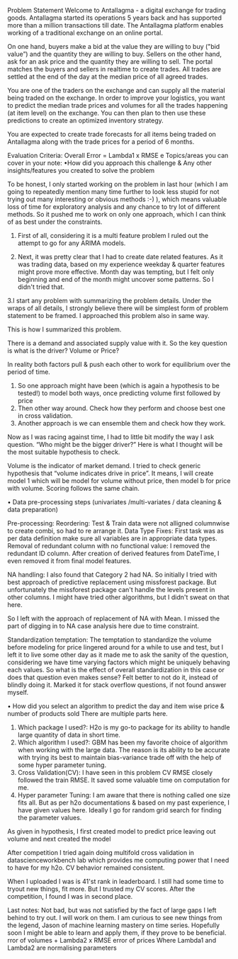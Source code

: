 Problem Statement
Welcome to Antallagma - a digital exchange for trading goods. Antallagma started its operations 5 years back and has supported more than a million transactions till date. The Antallagma platform enables working of a traditional exchange on an online portal. 

On one hand, buyers make a bid at the value they are willing to buy ("bid value”) and the quantity they are willing to buy. Sellers on the other hand, ask for an ask price and the quantity they are willing to sell. The portal matches the buyers and sellers in realtime to create trades. All trades are settled at the end of the day at the median price of all agreed trades. 

You are one of the traders on the exchange and can supply all the material being traded on the exchange. In order to improve your logistics, you want to predict the median trade prices and volumes for all the trades happening (at item level) on the exchange. You can then plan to then use these predictions to create an optimized inventory strategy. 

You are expected to create trade forecasts for all items being traded on Antallagma along with the trade prices for a period of 6 months. 

Evaluation Criteria: 
Overall Error = Lambda1 x RMSE e
Topics/areas you can cover in your note:
•How did you approach this challenge & Any other insights/features you created to solve the problem

To be honest, I only started working on the problem in last hour (which I am going to repeatedly mention many time further to look less stupid for not trying out many interesting or obvious methods :-) ), which means valuable loss of time for exploratory analysis and any chance to try lot of different methods. So it pushed me to work on only one approach, which I can think of as best under the constraints.

1. First of all, considering it is a multi feature problem I ruled out the attempt to go for any ARIMA models.

2. Next, it was pretty clear that I had to create date related features. As it was trading data, based on my experience weekday & quarter features might prove more effective. Month day was tempting, but I felt only beginning and end of the month might uncover some patterns. So I didn't tried that.

3.I start any problem with summarizing the problem details. Under the wraps of all details, I strongly believe there will be simplest form of problem statement to be framed. I approached this problem also in same way.

This is how I summarized this problem.

There is a demand and associated supply value with it. So the key question is what is the driver? Volume or Price?

In reality both factors pull & push each other to work for equilibrium over the period of time.
1. So one approach might have been (which is again a hypothesis to be tested!) to model both ways, once predicting volume first followed by price
2. Then other way around. Check how they perform and choose best one in cross validation.
3. Another approach is we can ensemble them and check how they work.

Now as I was racing against time, I had to little bit modify the way I ask question. “Who might be the bigger driver?” Here is what I thought will be the most suitable hypothesis to check.

Volume is the indicator of market demand. I tried to check generic hypothesis that “volume indicates drive in price”. It means, I will create model 1 which will be model for volume without price, then model b for price with volume. Scoring follows the same chain.

•	Data pre-processing steps (univariates /multi-variates / data cleaning & data preparation)

Pre-processing: 
Reordering: Test & Train data were not alligned columnwise to create combi, so had to re arrange it.
Data Type Fixes: First task was as per data definition make sure all variables are in appropriate data types.
Removal of redundant column with no functional value: I removed the redundant ID column. After creation of derived features from DateTime, I even removed it from final model features.

NA handling: I also found that Category 2 had NA. So initially I tried with best approach of predictive replacement using missforest package. But unfortunately the missforest package can't handle the levels present in other columns. I might have tried other algorithms, but I didn't sweat on that here.

So I left with the approach of replacement of NA with Mean. I missed the part of digging in to NA case analysis here due to time constraint.

Standardization temptation: The temptation to standardize the volume before modeling for price lingered around for a while to use and test, but I left it to live some other day as it made me to ask the sanity of the question, considering we have time varying factors which might be uniquely behaving each values. So what is the effect of overall standardization in this case or does that question even makes sense? Felt better to not do it, instead of blindly doing it. Marked it for stack overflow questions, if not found answer myself.


•	How did you select an algorithm to predict the day and item wise price & number of products sold
There are multiple parts here.

1. Which package I used?: H2o is my go-to package for its ability to handle large quantity of data in short time.
2. Which algorithm I used?: GBM has been my favorite choice of algorithm when working with the large data. The reason is its ability to be accurate with trying its best to maintain bias-variance trade off with the help of some hyper parameter tuning.
3. Cross Validation(CV): I have seen in this problem CV RMSE closely followed the train RMSE. It saved some valuable time on computation for me.
4. Hyper parameter Tuning: I am aware that there is nothing called one size fits all. But as per h2o documentations & based on my past experience, I have given values here. Ideally I go for random grid search for finding the parameter values.

As given in hypothesis, I first created model to predict price leaving out volume and next created the model

After competition I tried again doing multifold cross validation in datascienceworkbench lab which provides me computing power that I need to have for my h2o. CV behavior remained consistent.

When I uploaded I was is 41'st rank in leaderboard. I still had some time to tryout new things, fit more. But I trusted my CV scores. After the competition, I found I was in second place.

Last notes:
Not bad, but was not satisfied by the fact of large gaps I left behind to try out. I will work on them. I am curious to see new things from the legend, Jason of machine learning mastery on time series. Hopefully soon I might be able to learn and apply them, if they prove to be beneficial.
rror of volumes + Lambda2 x RMSE error of prices Where Lambda1 and Lambda2 are normalising parameters 
